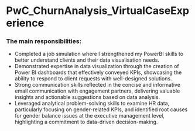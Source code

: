 # PwC_ChurnAnalysis_VirtualCaseExperience

### The main responsibilities:

 - Completed a job simulation where I strengthened my PowerBI skills to better
   understand clients and their data visualisation needs.
 - Demonstrated expertise in data visualization through the creation of Power BI
   dashboards that effectively conveyed KPIs, showcasing the ability to respond
   to client requests with well-designed solutions.
 - Strong communication skills reflected in the concise and informative email
   communication with engagement partners, delivering valuable insights and
   actionable suggestions based on data analysis.
 - Leveraged analytical problem-solving skills to examine HR data, particularly
   focusing on gender-related KPIs, and identified root causes for gender
   balance issues at the executive management level, highlighting a commitment
   to data-driven decision-making.

 
